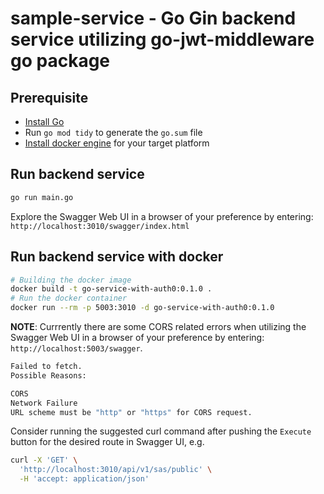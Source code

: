 # sample-service - Go Gin backend service utilizing go-jwt-middleware go package

## Prerequisite

- [Install Go](https://go.dev/doc/install)
- Run `go mod tidy` to generate the `go.sum` file
- [Install docker engine](https://docs.docker.com/engine/install/) for your target platform

## Run backend service 

```sh
go run main.go
```

Explore the Swagger Web UI in a browser of your preference by entering: `http://localhost:3010/swagger/index.html`

## Run backend service with docker

```sh
# Building the docker image
docker build -t go-service-with-auth0:0.1.0 .
# Run the docker container
docker run --rm -p 5003:3010 -d go-service-with-auth0:0.1.0 
```

**NOTE**: Currrently there are some CORS related errors when utilizing the Swagger Web UI in a browser of your preference by entering: `http://localhost:5003/swagger`. 

```sh
Failed to fetch.
Possible Reasons:

CORS
Network Failure
URL scheme must be "http" or "https" for CORS request.
```

Consider running the suggested curl command after pushing the `Execute` button for the desired route in Swagger UI, e.g. 
```sh 
curl -X 'GET' \
  'http://localhost:3010/api/v1/sas/public' \
  -H 'accept: application/json'
```

